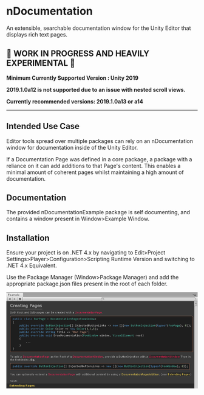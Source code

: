 # nDocumentation
An extensible, searchable documentation window for the Unity Editor that displays rich text pages.

## 🚨 WORK IN PROGRESS AND HEAVILY EXPERIMENTAL 🚨

**Minimum Currently Supported Version : Unity 2019**

**2019.1.0a12 is not supported due to an issue with nested scroll views.**

**Currently recommended versions: 2019.1.0a13 or a14**

----
## Intended Use Case
Editor tools spread over multiple packages can rely on an nDocumentation window for documentation inside of the Unity Editor.

If a Documentation Page was defined in a core package, a package with a reliance on it can add additions to that Page's content. This enables a minimal amount of coherent pages whilst maintaining a high amount of documentation.

## Documentation
The provided nDocumentationExample package is self documenting, and contains a window present in Window>Example Window. 

## Installation
Ensure your project is on .NET 4.x by navigating to Edit>Project Settings>Player>Configuration>Scripting Runtime Version and switching to .NET 4.x Equivalent.

Use the Package Manager (Window>Package Manager) and add the appropriate package.json files present in the root of each folder.

![Example Window](Example.png)